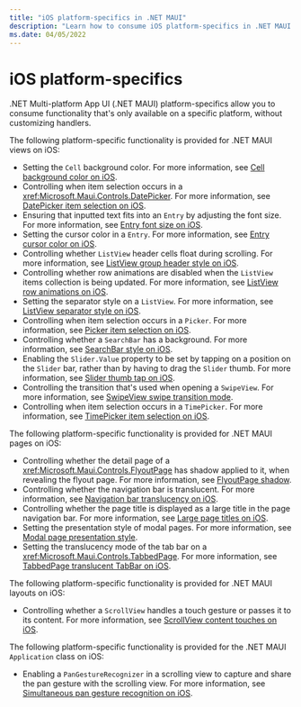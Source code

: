 ```yaml
---
title: "iOS platform-specifics in .NET MAUI"
description: "Learn how to consume iOS platform-specifics in .NET MAUI apps."
ms.date: 04/05/2022
---
```


# iOS platform-specifics

.NET Multi-platform App UI (.NET MAUI) platform-specifics allow you to consume functionality that's only available on a specific platform, without customizing handlers.

The following platform-specific functionality is provided for .NET MAUI views on iOS:

- Setting the `Cell` background color. For more information, see [Cell background color on iOS](cell-background-color.md).
- Controlling when item selection occurs in a <xref:Microsoft.Maui.Controls.DatePicker>. For more information, see [DatePicker item selection on iOS](datepicker-selection.md).
- Ensuring that inputted text fits into an `Entry` by adjusting the font size. For more information, see [Entry font size on iOS](entry-font-size.md).
- Setting the cursor color in a `Entry`. For more information, see [Entry cursor color on iOS](entry-cursor-color.md).
- Controlling whether `ListView` header cells float during scrolling. For more information, see [ListView group header style on iOS](listview-group-header-style.md).
- Controlling whether row animations are disabled when the `ListView` items collection is being updated. For more information, see [ListView row animations on iOS](listview-row-animations.md).
- Setting the separator style on a `ListView`. For more information, see [ListView separator style on iOS](listview-separator-style.md).
- Controlling when item selection occurs in a `Picker`. For more information, see [Picker item selection on iOS](picker-selection.md).
- Controlling whether a `SearchBar` has a background. For more information, see [SearchBar style on iOS](searchbar-style.md).
- Enabling the `Slider.Value` property to be set by tapping on a position on the `Slider` bar, rather than by having to drag the `Slider` thumb. For more information, see [Slider thumb tap on iOS](slider-thumb.md).
- Controlling the transition that's used when opening a `SwipeView`. For more information, see [SwipeView swipe transition mode](swipeview-swipetransitionmode.md).
- Controlling when item selection occurs in a `TimePicker`. For more information, see [TimePicker item selection on iOS](timepicker-selection.md).

The following platform-specific functionality is provided for .NET MAUI pages on iOS:

- Controlling whether the detail page of a <xref:Microsoft.Maui.Controls.FlyoutPage> has shadow applied to it, when revealing the flyout page. For more information, see [FlyoutPage shadow](flyoutpage-shadow.md).
- Controlling whether the navigation bar is translucent. For more information, see [Navigation bar translucency on iOS](navigation-bar-translucent.md).
- Controlling whether the page title is displayed as a large title in the page navigation bar. For more information, see [Large page titles on iOS](page-large-title.md).
- Setting the presentation style of modal pages. For more information, see [Modal page presentation style](page-presentation-style.md).
- Setting the translucency mode of the tab bar on a <xref:Microsoft.Maui.Controls.TabbedPage>. For more information, see [TabbedPage translucent TabBar on iOS](tabbedpage-translucent-tabbar.md).

The following platform-specific functionality is provided for .NET MAUI layouts on iOS:

- Controlling whether a `ScrollView` handles a touch gesture or passes it to its content. For more information, see [ScrollView content touches on iOS](scrollview-content-touches.md).

The following platform-specific functionality is provided for the .NET MAUI `Application` class on iOS:

- Enabling a `PanGestureRecognizer` in a scrolling view to capture and share the pan gesture with the scrolling view. For more information, see [Simultaneous pan gesture recognition on iOS](application-pan-gesture.md).
